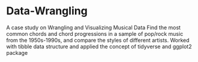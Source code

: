 # Data-Wrangling
A case study on Wrangling and Visualizing Musical Data  Find the most common chords and chord progressions in a sample of pop/rock music from the 1950s-1990s, and compare the styles of different artists. Worked with tibble data structure and applied the concept of tidyverse and ggplot2 package
